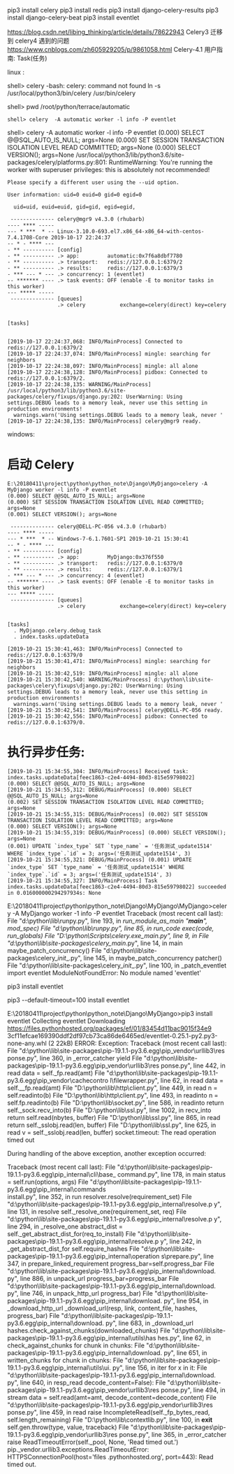 
pip3 install celery
pip3 install redis
pip3 install django-celery-results
pip3 install django-celery-beat
pip3 install eventlet


https://blog.csdn.net/libing_thinking/article/details/78622943   Celery3 迁移到 celery4 遇到的问题
https://www.cnblogs.com/zh605929205/p/9861058.html    Celery-4.1 用户指南: Task(任务)



linux :

shell> celery
-bash: celery: command not found
	ln -s /usr/local/python3/bin/celery /usr/bin/celery

	
shell> pwd
/root/python/terrace/automatic

	shell> celery  -A automatic worker -l info -P eventlet

	
shell> celery  -A automatic worker -l info -P eventlet
	(0.000) SELECT @@SQL_AUTO_IS_NULL; args=None
	(0.000) SET SESSION TRANSACTION ISOLATION LEVEL READ COMMITTED; args=None
	(0.000) SELECT VERSION(); args=None
	/usr/local/python3/lib/python3.6/site-packages/celery/platforms.py:801: RuntimeWarning: You're running the worker with superuser privileges: this is
	absolutely not recommended!

	Please specify a different user using the --uid option.

	User information: uid=0 euid=0 gid=0 egid=0

	  uid=uid, euid=euid, gid=gid, egid=egid,
	 
	 -------------- celery@mgr9 v4.3.0 (rhubarb)
	---- **** ----- 
	--- * ***  * -- Linux-3.10.0-693.el7.x86_64-x86_64-with-centos-7.4.1708-Core 2019-10-17 22:24:37
	-- * - **** --- 
	- ** ---------- [config]
	- ** ---------- .> app:         automatic:0x7f6a8dbf7780
	- ** ---------- .> transport:   redis://127.0.0.1:6379/2
	- ** ---------- .> results:     redis://127.0.0.1:6379/3
	- *** --- * --- .> concurrency: 1 (eventlet)
	-- ******* ---- .> task events: OFF (enable -E to monitor tasks in this worker)
	--- ***** ----- 
	 -------------- [queues]
					.> celery           exchange=celery(direct) key=celery
					

	[tasks]


	[2019-10-17 22:24:37,068: INFO/MainProcess] Connected to redis://127.0.0.1:6379/2
	[2019-10-17 22:24:37,074: INFO/MainProcess] mingle: searching for neighbors
	[2019-10-17 22:24:38,097: INFO/MainProcess] mingle: all alone
	[2019-10-17 22:24:38,128: INFO/MainProcess] pidbox: Connected to redis://127.0.0.1:6379/2.
	[2019-10-17 22:24:38,135: WARNING/MainProcess] /usr/local/python3/lib/python3.6/site-packages/celery/fixups/django.py:202: UserWarning: Using settings.DEBUG leads to a memory leak, never use this setting in production environments!
	  warnings.warn('Using settings.DEBUG leads to a memory leak, never '
	[2019-10-17 22:24:38,135: INFO/MainProcess] celery@mgr9 ready.



windows: 
# 启动 Celery
	E:\20180411\project\python\python_note\Django\MyDjango>celery -A MyDjango worker -l info -P eventlet
	(0.000) SELECT @@SQL_AUTO_IS_NULL; args=None
	(0.000) SET SESSION TRANSACTION ISOLATION LEVEL READ COMMITTED; args=None
	(0.001) SELECT VERSION(); args=None

	 -------------- celery@DELL-PC-056 v4.3.0 (rhubarb)
	---- **** -----
	--- * ***  * -- Windows-7-6.1.7601-SP1 2019-10-21 15:30:41
	-- * - **** ---
	- ** ---------- [config]
	- ** ---------- .> app:         MyDjango:0x376f550
	- ** ---------- .> transport:   redis://127.0.0.1:6379/0
	- ** ---------- .> results:     redis://127.0.0.1:6379/1
	- *** --- * --- .> concurrency: 4 (eventlet)
	-- ******* ---- .> task events: OFF (enable -E to monitor tasks in this worker)
	--- ***** -----
	 -------------- [queues]
					.> celery           exchange=celery(direct) key=celery


	[tasks]
	  . MyDjango.celery.debug_task
	  . index.tasks.updateData

	[2019-10-21 15:30:41,463: INFO/MainProcess] Connected to redis://127.0.0.1:6379/0
	[2019-10-21 15:30:41,471: INFO/MainProcess] mingle: searching for neighbors
	[2019-10-21 15:30:42,519: INFO/MainProcess] mingle: all alone
	[2019-10-21 15:30:42,540: WARNING/MainProcess] d:\python\lib\site-packages\celery\fixups\django.py:202: UserWarning: Using settings.DEBUG leads to a memory leak, never use this setting in production environments!
	  warnings.warn('Using settings.DEBUG leads to a memory leak, never '
	[2019-10-21 15:30:42,541: INFO/MainProcess] celery@DELL-PC-056 ready.
	[2019-10-21 15:30:42,556: INFO/MainProcess] pidbox: Connected to redis://127.0.0.1:6379/0.



# 执行异步任务:

	[2019-10-21 15:34:55,304: INFO/MainProcess] Received task: index.tasks.updateData[feec1863-c2e4-4494-80d3-815e59798022]
	(0.000) SELECT @@SQL_AUTO_IS_NULL; args=None
	[2019-10-21 15:34:55,312: DEBUG/MainProcess] (0.000) SELECT @@SQL_AUTO_IS_NULL; args=None
	(0.002) SET SESSION TRANSACTION ISOLATION LEVEL READ COMMITTED; args=None
	[2019-10-21 15:34:55,315: DEBUG/MainProcess] (0.002) SET SESSION TRANSACTION ISOLATION LEVEL READ COMMITTED; args=None
	(0.000) SELECT VERSION(); args=None
	[2019-10-21 15:34:55,319: DEBUG/MainProcess] (0.000) SELECT VERSION(); args=None
	(0.001) UPDATE `index_type` SET `type_name` = '任务测试_update1514' WHERE `index_type`.`id` = 3; args=('任务测试_update1514', 3)                                                                                                                                                                                     
	[2019-10-21 15:34:55,321: DEBUG/MainProcess] (0.001) UPDATE `index_type` SET `type_name` = '任务测试_update1514' WHERE `index_type`.`id` = 3; args=('任务测试_update1514', 3)                                                                                                                                        
	[2019-10-21 15:34:55,327: INFO/MainProcess] Task index.tasks.updateData[feec1863-c2e4-4494-80d3-815e59798022] succeeded in 0.016000000294297934s: None




E:\20180411\project\python\python_note\Django\MyDjango\MyDjango>celery -A MyDjango worker -1 info -P eventlet
Traceback (most recent call last):
  File "d:\python\lib\runpy.py", line 193, in _run_module_as_main
    "__main__", mod_spec)
  File "d:\python\lib\runpy.py", line 85, in _run_code
    exec(code, run_globals)
  File "D:\python\Scripts\celery.exe\__main__.py", line 9, in <module>
  File "d:\python\lib\site-packages\celery\__main__.py", line 14, in main
    maybe_patch_concurrency()
  File "d:\python\lib\site-packages\celery\__init__.py", line 145, in maybe_patch_concurrency
    patcher()
  File "d:\python\lib\site-packages\celery\__init__.py", line 100, in _patch_eventlet
    import eventlet
ModuleNotFoundError: No module named 'eventlet'


pip3 install eventlet

pip3 --default-timeout=100 install eventlet

E:\20180411\project\python\python_note\Django\MyDjango>pip3 install eventlet
Collecting eventlet
  Downloading https://files.pythonhosted.org/packages/ef/01/83454d11bac9015f34e9
3cf11efcae169390ddf2df97cb73ca86de6465ed/eventlet-0.25.1-py2.py3-none-any.whl (2
22kB)
ERROR: Exception:
Traceback (most recent call last):
  File "d:\python\lib\site-packages\pip-19.1.1-py3.6.egg\pip\_vendor\urllib3\res
ponse.py", line 360, in _error_catcher
    yield
  File "d:\python\lib\site-packages\pip-19.1.1-py3.6.egg\pip\_vendor\urllib3\res
ponse.py", line 442, in read
    data = self._fp.read(amt)
  File "d:\python\lib\site-packages\pip-19.1.1-py3.6.egg\pip\_vendor\cachecontro
l\filewrapper.py", line 62, in read
    data = self.__fp.read(amt)
  File "D:\python\lib\http\client.py", line 449, in read
    n = self.readinto(b)
  File "D:\python\lib\http\client.py", line 493, in readinto
    n = self.fp.readinto(b)
  File "D:\python\lib\socket.py", line 586, in readinto
    return self._sock.recv_into(b)
  File "D:\python\lib\ssl.py", line 1002, in recv_into
    return self.read(nbytes, buffer)
  File "D:\python\lib\ssl.py", line 865, in read
    return self._sslobj.read(len, buffer)
  File "D:\python\lib\ssl.py", line 625, in read
    v = self._sslobj.read(len, buffer)
socket.timeout: The read operation timed out

During handling of the above exception, another exception occurred:

Traceback (most recent call last):
  File "d:\python\lib\site-packages\pip-19.1.1-py3.6.egg\pip\_internal\cli\base_
command.py", line 178, in main
    status = self.run(options, args)
  File "d:\python\lib\site-packages\pip-19.1.1-py3.6.egg\pip\_internal\commands\
install.py", line 352, in run
    resolver.resolve(requirement_set)
  File "d:\python\lib\site-packages\pip-19.1.1-py3.6.egg\pip\_internal\resolve.p
y", line 131, in resolve
    self._resolve_one(requirement_set, req)
  File "d:\python\lib\site-packages\pip-19.1.1-py3.6.egg\pip\_internal\resolve.p
y", line 294, in _resolve_one
    abstract_dist = self._get_abstract_dist_for(req_to_install)
  File "d:\python\lib\site-packages\pip-19.1.1-py3.6.egg\pip\_internal\resolve.p
y", line 242, in _get_abstract_dist_for
    self.require_hashes
  File "d:\python\lib\site-packages\pip-19.1.1-py3.6.egg\pip\_internal\operation
s\prepare.py", line 347, in prepare_linked_requirement
    progress_bar=self.progress_bar
  File "d:\python\lib\site-packages\pip-19.1.1-py3.6.egg\pip\_internal\download.
py", line 886, in unpack_url
    progress_bar=progress_bar
  File "d:\python\lib\site-packages\pip-19.1.1-py3.6.egg\pip\_internal\download.
py", line 746, in unpack_http_url
    progress_bar)
  File "d:\python\lib\site-packages\pip-19.1.1-py3.6.egg\pip\_internal\download.
py", line 954, in _download_http_url
    _download_url(resp, link, content_file, hashes, progress_bar)
  File "d:\python\lib\site-packages\pip-19.1.1-py3.6.egg\pip\_internal\download.
py", line 683, in _download_url
    hashes.check_against_chunks(downloaded_chunks)
  File "d:\python\lib\site-packages\pip-19.1.1-py3.6.egg\pip\_internal\utils\has
hes.py", line 62, in check_against_chunks
    for chunk in chunks:
  File "d:\python\lib\site-packages\pip-19.1.1-py3.6.egg\pip\_internal\download.
py", line 651, in written_chunks
    for chunk in chunks:
  File "d:\python\lib\site-packages\pip-19.1.1-py3.6.egg\pip\_internal\utils\ui.
py", line 156, in iter
    for x in it:
  File "d:\python\lib\site-packages\pip-19.1.1-py3.6.egg\pip\_internal\download.
py", line 640, in resp_read
    decode_content=False):
  File "d:\python\lib\site-packages\pip-19.1.1-py3.6.egg\pip\_vendor\urllib3\res
ponse.py", line 494, in stream
    data = self.read(amt=amt, decode_content=decode_content)
  File "d:\python\lib\site-packages\pip-19.1.1-py3.6.egg\pip\_vendor\urllib3\res
ponse.py", line 459, in read
    raise IncompleteRead(self._fp_bytes_read, self.length_remaining)
  File "D:\python\lib\contextlib.py", line 100, in __exit__
    self.gen.throw(type, value, traceback)
  File "d:\python\lib\site-packages\pip-19.1.1-py3.6.egg\pip\_vendor\urllib3\res
ponse.py", line 365, in _error_catcher
    raise ReadTimeoutError(self._pool, None, 'Read timed out.')
pip._vendor.urllib3.exceptions.ReadTimeoutError: HTTPSConnectionPool(host='files
.pythonhosted.org', port=443): Read timed out.




